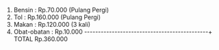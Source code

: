 1. Bensin       : Rp.70.000  (Pulang Pergi)
2. Tol          : Rp.160.000 (Pulang Pergi)
3. Makan        : Rp.120.000 (3 kali)
4. Obat-obatan  : Rp.10.000
---------------------------------------------+
   TOTAL          Rp.360.000
